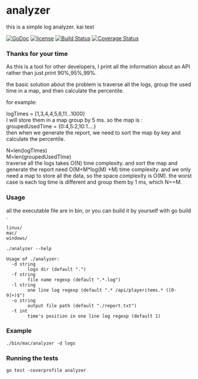 # analyzer
this is a simple log analyzer.
kai test

[![GoDoc](https://godoc.org/github.com/kai1987/analyzer?status.svg)](https://godoc.org/github.com/kai1987/analyzer)
[![license](https://img.shields.io/github/license/mashape/apistatus.svg)](LICENSE)
[![Build Status](https://api.travis-ci.org/kai1987/analyzer.svg?branch=master)](https://travis-ci.org/kai1987/analyzer)
[![Coverage Status](https://coveralls.io/repos/github/kai1987/analyzer/badge.svg?branch=master)](https://coveralls.io/github/kai1987/analyzer?branch=master)


### Thanks for your time

As this is a tool for other developers, I print all the information about an API rather than just print 90%,95%,99%.

the basic solution about the problem is traverse all the logs, group the used time in a map, and then calculate the percentile.

for example:

logTimes = [1,3,4,4,5,6,11...1000]  
I will store them in a map group by 5 ms. so the map is :  
groupedUsedTime = {0:4,5:2,10:1....}  
then when we generate the report, we need to sort the map by key and calculate the percentile.  

N=len(logTImes)  
M=len(groupedUsedTIme)  
traverse all the logs takes O(N) time complexity. and sort the map and generate the report need O(M+M*log(M) +M) time complexity. and we only need a map to store all the data, so the space complexity is O(M). the worst case is each log time is different and group them by 1 ms, which N==M.


### Usage

all the executable file are in bin, or you can build it by yourself with go build .

```
linux/
mac/
windows/
```

```
./analyzer --help

Usage of ./analyzer:
  -d string
    	logs dir (default ".")
  -f string
    	file name regexp (default ".*.log")
  -l string
    	one line log regexp (default ".* /api/playeritems.* ([0-9]+)$")
  -o string
    	output file path (default "./report.txt")
  -t int
    	time's position in one line log regexp (default 1)
```

### Example

```
./bin/mac/analyzer -d logs
```


### Running the tests

```
go test -coverprofile analyzer
```
